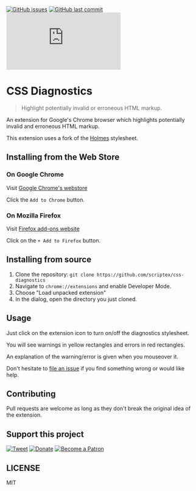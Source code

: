 [![GitHub issues](https://img.shields.io/github/issues/scriptex/css-diagnostics.svg)](https://github.com/scriptex/css-diagnostics/issues)
[![GitHub last commit](https://img.shields.io/github/last-commit/scriptex/css-diagnostics.svg)](https://github.com/scriptex/css-diagnostics/commits/master)
[![Analytics](https://ga-beacon.appspot.com/UA-83446952-1/github.com/scriptex/css-diagnostics/README.md)](https://github.com/scriptex/css-diagnostics/)

# CSS Diagnostics

> Highlight potentially invalid or erroneous HTML markup.

An extension for Google's Chrome browser which highlights potentially invalid and erroneous HTML markup.

This extension uses a fork of the [Holmes](https://github.com/redroot/holmes) stylesheet.

## Installing from the Web Store

### On Google Chrome

Visit [Google Chrome's webstore](https://chrome.google.com/webstore/detail/css-diagnostics/peaeggimiceafdnmebnjlfljfnjngfkf)

Click the `Add to Chrome` button.

### On Mozilla Firefox

Visit [Firefox add-ons website](https://addons.mozilla.org/en-US/firefox/addon/css-diagnostics/)

Click on the `+ Add to Firefox` button.

## Installing from source

1. Clone the repository: `git clone https://github.com/scriptex/css-diagnostics`
2. Navigate to `chrome://extensions` and enable Developer Mode.
3. Choose "Load unpacked extension"
4. In the dialog, open the directory you just cloned.

## Usage

Just click on the extension icon to turn on/off the diagnostics stylesheet.

You will see warnings in yellow rectangles and errors in red rectangles.

An explanation of the warning/error is given when you mouseover it.

Don't hesitate to [file an issue](https://github.com/scriptex/css-diagnostics/issues/new) if you find something wrong or would like help.

## Contributing

Pull requests are welcome as long as they don't break the original idea of the extension.

## Support this project

[![Tweet](https://img.shields.io/badge/Tweet-Share_this_repository-blue.svg?style=flat-square&logo=twitter&color=38A1F3)](https://twitter.com/intent/tweet?text=Checkout%20this%20awesome%20software%20project%3A&url=https%3A%2F%2Fgithub.com%2Fscriptex%2Fcss-diagnostics&via=scriptexbg&hashtags=software%2Cgithub%2Ccode%2Cawesome)
[![Donate](https://img.shields.io/badge/Donate-Support_me_on_PayPal-blue.svg?style=flat-square&logo=paypal&color=222d65)](https://www.paypal.me/scriptex)
[![Become a Patron](https://img.shields.io/badge/Become_Patron-Support_me_on_Patreon-blue.svg?style=flat-square&logo=patreon&color=e64413)](https://www.patreon.com/atanas)

## LICENSE

MIT
